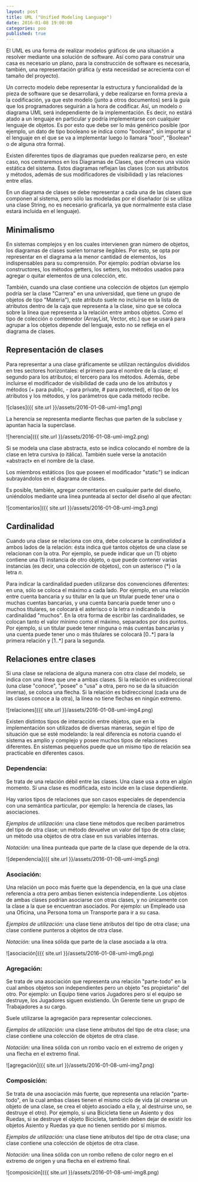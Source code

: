 ```yaml
---
layout: post
title: UML ("Unified Modeling Language")
date: 2016-01-08 19:00:00
categories: poo
published: true
---
```


El UML es una forma de realizar modelos gráficos de una situación a resolver mediante una solución de software. Así como para construir una casa es necesario un plano, para la construcción de software es necesaria, también, una representación gráfica (y esta necesidad se acrecienta con el tamaño del proyecto).

Un correcto modelo debe representar la estructura y funcionalidad de la pieza de software que se desarrollará, y debe realizarse en forma previa a la codificación, ya que este modelo (junto a otros documentos) será la guía que los programadores seguirán a la hora de codificar. Así, un modelo o diagrama UML será independiente de la implementación. Es decir, no estárá atado a un lenguaje en particular y podría implementarse con cualquier lenguaje de objetos. Es por esto que debe ser lo más genérico posible (por ejemplo, un dato de tipo booleano se indica como "boolean", sin importar si el lenguaje en el que se va a implementar luego lo llamará "bool", "Boolean" o de alguna otra forma).

Existen diferentes tipos de diagramas que pueden realizarse pero, en este caso, nos centraremos en los Diagramas de Clases, que ofrecen una visión estática del sistema. Estos diagramas reflejan las clases (con sus atributos y métodos, además de sus modificadores de visibilidad) y las relaciones entre ellas.

En un diagrama de clases se debe representar a cada una de las clases que componen al sistema, pero sólo las modeladas por el diseñador (si se utiliza una clase String, no es necesario graficarla, ya que normalmente esta clase estará incluida en el lenguaje).


## Minimalismo

En sistemas complejos y en los cuales intervienen gran número de objetos, los diagramas de clases suelen tornarse ilegibles. Por esto, se opta por representar en el diagrama a la menor cantidad de elementos, los indispensables para su comprensión. Por ejemplo: podrían obviarse los constructores, los métodos getters, los setters, los métodos usados para agregar o quitar elementos de una colección, etc.
  
También, cuando una clase contiene una colección de objetos (un ejemplo podría ser la clase "Carrera" en una universidad, que tiene un grupo de objetos de tipo "Materia"), este atributo suele no incluirse en la lista de atributos dentro de la caja que representa a la clase, sino que se coloca sobre la línea que representa a la relación entre ambos objetos. Como el tipo de colección o contenedor (ArrayList, Vector, etc.) que se usará para agrupar a los objetos depende del lenguaje, esto no se refleja en el diagrama de clases.

## Representación de clases

Para representar a una clase gráficamente se utilizan rectángulos divididos en tres sectores horizontales: el primero para el nombre de la clase; el segundo para los atributos; el tercero para los métodos. Además, debe incluirse el modificador de visibilidad de cada uno de los atributos y métodos (+ para public, - para private, # para protected), el tipo de los atributos y los métodos, y los parámetros que cada método recibe.

![clases]({{ site.url }}/assets/2016-01-08-uml-img1.png)

La herencia se representa mediante flechas que parten de la subclase y apuntan hacia la superclase.

![herencia]({{ site.url }}/assets/2016-01-08-uml-img2.png)

Si se modela una clase abstracta, esto se indica colocando el nombre de la clase en letra cursiva (o itálica). También suele verse la anotación «abstract» en el nombre de la clase.

Los miembros estáticos (los que poseen el modificador "static") se indican subrayándolos en el diagrama de clases.
  
Es posible, también, agregar comentarios en cualquier parte del diseño, uniéndolos mediante una línea punteada al sector del diseño al que afectan:

![comentarios]({{ site.url }}/assets/2016-01-08-uml-img3.png)

## Cardinalidad

Cuando una clase se relaciona con otra, debe colocarse la _cardinalidad_ a ambos lados de la relación: ésta indica qué tantos objetos de una clase se relacionan con la otra. Por ejemplo, se puede indicar que un (1) objeto contiene una (1) instancia de otro objeto, o que puede contener varias instancias (es decir, una colección de objetos), con un asterisco (*) o la letra _n_.

Para indicar la cardinalidad pueden utilizarse dos convenciones diferentes: en una, sólo se coloca el máximo a cada lado. Por ejemplo, en una relación entre cuenta bancaria y su titular en la que un titular puede tener una o muchas cuentas bancarias, y una cuenta bancaria puede tener uno o muchos titulares, se colocará el asterisco o la letra _n_ indicando la cardinalidad "muchos". En la otra forma de escribir las cardinalidades, se colocan tanto el valor mínimo como el máximo, separados por dos puntos. Por ejemplo, si un titular puede tener ninguna o más cuentas bancarias y una cuenta puede tener uno o más titulares se colocará [0..\*] para la primera relación y [1..\*] para la segunda.


## Relaciones entre clases

Si una clase se relaciona de alguna manera con otra clase del modelo, se indica con una línea que une a ambas clases. Si la relación es unidireccional (una clase "conoce", "posee" o "usa" a otra, pero no se da la situación inversa), se coloca una flecha. Si la relación es bidireccional (cada una de las clases conoce a la otra), la línea no tiene flechas en ningún extremo.

![relaciones]({{ site.url }}/assets/2016-01-08-uml-img4.png)

Existen distintos tipos de interacción entre objetos, que en la implementación son utilizados de diversas maneras, según el tipo de situación que se esté modelando: la real diferencia es notoria cuando el sistema es amplio y complejo y posee muchos tipos de relaciones diferentes. En sistemas pequeños puede que un mismo tipo de relación sea practicable en diferentes casos.

### Dependencia:

Se trata de una relación débil entre las clases. Una clase usa a otra en algún momento. Si una clase es modificada, esto incide en la clase dependiente.

Hay varios tipos de relaciones que son casos especiales de dependencia con una semántica particular, por ejemplo: la herencia de clases, las asociaciones.

_Ejemplos de utilización:_ una clase tiene métodos que reciben parámetros del tipo de otra clase; un método devuelve un valor del tipo de otra clase; un método usa objetos de otra clase en sus variables internas.
  
_Notación:_ una línea punteada que parte de la clase que depende de la otra.

![dependencia]({{ site.url }}/assets/2016-01-08-uml-img5.png)

### Asociación:

Una relación un poco más fuerte que la dependencia, en la que una clase referencia a otra pero ambas tienen existencia independiente. Los objetos de ambas clases podrían asociarse con otras clases, y no únicamente con la clase a la que se encuentran asociados. Por ejemplo: un Empleado usa una Oficina, una Persona toma un Transporte para ir a su casa.

_Ejemplos de utilización:_ una clase tiene atributos del tipo de otra clase; una clase contiene punteros a objetos de otra clase.
  
_Notación:_ una línea sólida que parte de la clase asociada a la otra.

![asociación]({{ site.url }}/assets/2016-01-08-uml-img6.png)

### Agregación:

Se trata de una asociación que representa una relación "parte-todo" en la cual ambos objetos son independientes pero un objeto "es propietario" del otro. Por ejemplo: un Equipo tiene varios Jugadores pero si el equipo se destruye, los Jugadores siguen existiendo. Un Gerente tiene un grupo de Trabajadores a su cargo.

Suele utilizarse la agregación para representar colecciones.

_Ejemplos de utilización:_ una clase tiene atributos del tipo de otra clase; una clase contiene una colección de objetos de otra clase.
  
_Notación:_ una línea sólida con un rombo vacío en el extremo de origen y una flecha en el extremo final.

![agregación]({{ site.url }}/assets/2016-01-08-uml-img7.png)

### Composición:

Se trata de una asociación más fuerte, que representa una relación "parte-todo", en la cual ambas clases tienen el mismo ciclo de vida (al crearse un objeto de una clase, se crea el objeto asociado a ella y, al destruirse uno, se destruye el otro). Por ejemplo, si una Bicicleta tiene un Asiento y dos Ruedas, si se destruye el objeto Bicicleta, también deben dejar de existir los objetos Asiento y Ruedas ya que no tienen sentido por sí mismos.

_Ejemplos de utilización:_ una clase tiene atributos del tipo de otra clase; una clase contiene una colección de objetos de otra clase.
  
_Notación:_ una línea sólida con un rombo relleno de color negro en el extremo de origen y una flecha en el extremo final.

![composición]({{ site.url }}/assets/2016-01-08-uml-img8.png)
